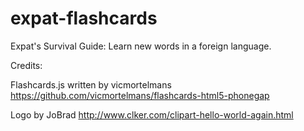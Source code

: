 expat-flashcards
================

Expat's Survival Guide: Learn new words in a foreign language.

Credits: 

Flashcards.js written by vicmortelmans
https://github.com/vicmortelmans/flashcards-html5-phonegap

Logo by JoBrad
http://www.clker.com/clipart-hello-world-again.html
